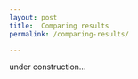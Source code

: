 ```yaml
---
layout: post
title:  Comparing results
permalink: /comparing-results/

---
```


under construction...

































